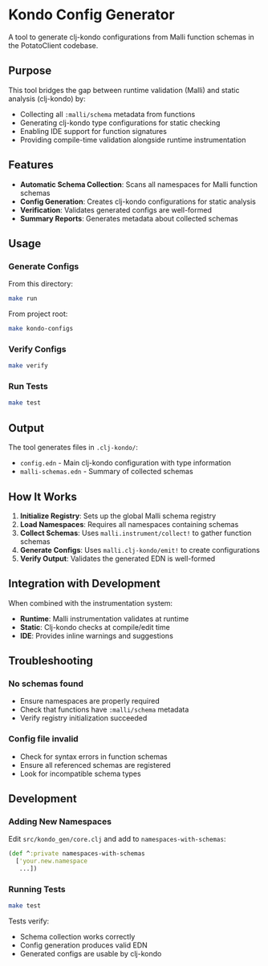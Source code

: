 # Kondo Config Generator

A tool to generate clj-kondo configurations from Malli function schemas in the PotatoClient codebase.

## Purpose

This tool bridges the gap between runtime validation (Malli) and static analysis (clj-kondo) by:
- Collecting all `:malli/schema` metadata from functions
- Generating clj-kondo type configurations for static checking
- Enabling IDE support for function signatures
- Providing compile-time validation alongside runtime instrumentation

## Features

- **Automatic Schema Collection**: Scans all namespaces for Malli function schemas
- **Config Generation**: Creates clj-kondo configurations for static analysis
- **Verification**: Validates generated configs are well-formed
- **Summary Reports**: Generates metadata about collected schemas

## Usage

### Generate Configs

From this directory:
```bash
make run
```

From project root:
```bash
make kondo-configs
```

### Verify Configs

```bash
make verify
```

### Run Tests

```bash
make test
```

## Output

The tool generates files in `.clj-kondo/`:
- `config.edn` - Main clj-kondo configuration with type information
- `malli-schemas.edn` - Summary of collected schemas

## How It Works

1. **Initialize Registry**: Sets up the global Malli schema registry
2. **Load Namespaces**: Requires all namespaces containing schemas
3. **Collect Schemas**: Uses `malli.instrument/collect!` to gather function schemas
4. **Generate Configs**: Uses `malli.clj-kondo/emit!` to create configurations
5. **Verify Output**: Validates the generated EDN is well-formed

## Integration with Development

When combined with the instrumentation system:
- **Runtime**: Malli instrumentation validates at runtime
- **Static**: Clj-kondo checks at compile/edit time
- **IDE**: Provides inline warnings and suggestions

## Troubleshooting

### No schemas found
- Ensure namespaces are properly required
- Check that functions have `:malli/schema` metadata
- Verify registry initialization succeeded

### Config file invalid
- Check for syntax errors in function schemas
- Ensure all referenced schemas are registered
- Look for incompatible schema types

## Development

### Adding New Namespaces

Edit `src/kondo_gen/core.clj` and add to `namespaces-with-schemas`:
```clojure
(def ^:private namespaces-with-schemas
  ['your.new.namespace
   ...])
```

### Running Tests

```bash
make test
```

Tests verify:
- Schema collection works correctly
- Config generation produces valid EDN
- Generated configs are usable by clj-kondo